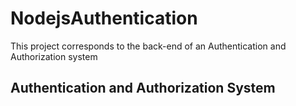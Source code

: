 # NodejsAuthentication
 This project corresponds to the back-end of an Authentication and Authorization system
 
 
 ## Authentication and Authorization System
